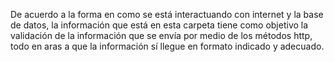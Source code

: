 De acuerdo a la forma en como se está interactuando con internet y la base de datos, 
la información que está en esta carpeta tiene como objetivo la validación de la
información que se envía por medio de los métodos http, todo en aras a que la
información sí llegue en formato indicado y adecuado.